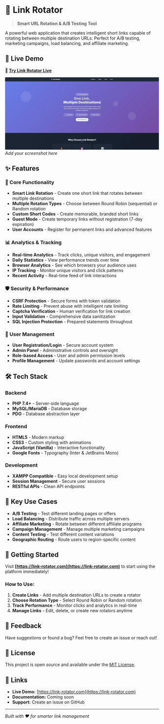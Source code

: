 # 🔗 Link Rotator

> **Smart URL Rotation & A/B Testing Tool**

A powerful web application that creates intelligent short links capable of rotating between multiple destination URLs. Perfect for A/B testing, marketing campaigns, load balancing, and affiliate marketing.

## 🌟 Live Demo

**🚀 [Try Link Rotator Live](https://link-rotator.com)**

![Link Rotator Screenshot](screenshot.png)
*Add your screenshot here*

## ✨ Features

### 🎯 Core Functionality
- **Smart Link Rotation** - Create one short link that rotates between multiple destinations
- **Multiple Rotation Types** - Choose between Round Robin (sequential) or Random rotation
- **Custom Short Codes** - Create memorable, branded short links
- **Guest Mode** - Create temporary links without registration (7-day expiration)
- **User Accounts** - Register for permanent links and advanced features

### 📊 Analytics & Tracking
- **Real-time Analytics** - Track clicks, unique visitors, and engagement
- **Daily Statistics** - View performance trends over time
- **Browser Analytics** - See which browsers your audience uses
- **IP Tracking** - Monitor unique visitors and click patterns
- **Recent Activity** - Real-time feed of link interactions

### 🛡️ Security & Performance
- **CSRF Protection** - Secure forms with token validation
- **Rate Limiting** - Prevent abuse with intelligent rate limiting
- **Captcha Verification** - Human verification for link creation
- **Input Validation** - Comprehensive data sanitization
- **SQL Injection Protection** - Prepared statements throughout

### 👤 User Management
- **User Registration/Login** - Secure account system
- **Admin Panel** - Administrative controls and oversight
- **Role-based Access** - User and admin permission levels
- **Profile Management** - Update passwords and account settings

## 🛠️ Tech Stack

### Backend
- **PHP 7.4+** - Server-side language
- **MySQL/MariaDB** - Database storage
- **PDO** - Database abstraction layer

### Frontend
- **HTML5** - Modern markup
- **CSS3** - Custom styling with animations
- **JavaScript (Vanilla)** - Interactive functionality
- **Google Fonts** - Typography (Inter & JetBrains Mono)

### Development
- **XAMPP Compatible** - Easy local development setup
- **Session Management** - Secure user sessions
- **RESTful APIs** - Clean API endpoints

## 🎨 Key Use Cases

- **A/B Testing** - Test different landing pages or offers
- **Load Balancing** - Distribute traffic across multiple servers
- **Affiliate Marketing** - Rotate between different affiliate programs
- **Campaign Management** - Manage multiple marketing campaigns
- **Content Testing** - Test different content variations
- **Geographic Routing** - Route users to region-specific content

## 🚀 Getting Started

Visit **[https://link-rotator.com](https://link-rotator.com)** to start using the platform immediately!

### How to Use:
1. **Create Links** - Add multiple destination URLs to create a rotator
2. **Choose Rotation Type** - Select Round Robin or Random rotation
3. **Track Performance** - Monitor clicks and analytics in real-time
4. **Manage Links** - Edit, delete, or create new rotators anytime

## 💬 Feedback

Have suggestions or found a bug? Feel free to create an issue or reach out!

## 📄 License

This project is open source and available under the [MIT License](LICENSE).

## 🔗 Links

- **Live Demo:** [https://link-rotator.com](https://link-rotator.com)
- **Documentation:** Coming soon
- **Support:** Create an issue on GitHub

---

*Built with ❤️ for smarter link management* 
